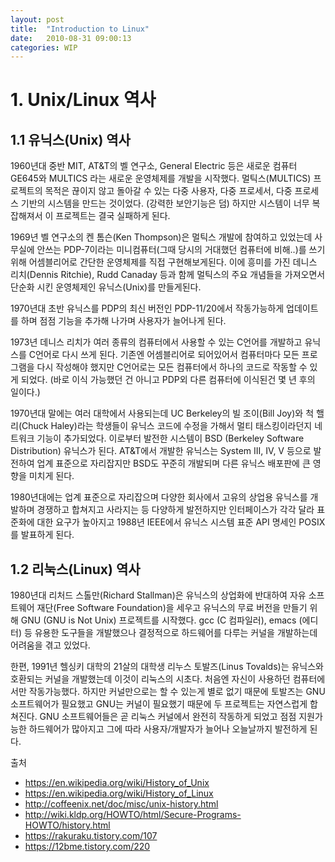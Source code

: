 ```yaml
---
layout: post
title:  "Introduction to Linux"
date:   2010-08-31 09:00:13
categories: WIP
---
```




# 1. Unix/Linux 역사

## 1.1 유닉스(Unix) 역사

1960년대 중반 MIT, AT&T의 벨 연구소, General Electric 등은 새로운 컴퓨터 GE645와 MULTICS 라는 새로운 운영체제를 개발을 시작했다. 멀틱스(MULTICS) 프로젝트의 목적은 끊이지 않고 돌아갈 수 있는 다중 사용자, 다중 프로세서, 다중 프로세스 기반의 시스템을 만드는 것이었다. (강력한 보안기능은 덤) 하지만 시스템이 너무 복잡해져서 이 프로젝트는 결국 실패하게 된다.  

1969년 벨 연구소의 켄 톰슨(Ken Thompson)은 멀틱스 개발에 참여하고 있었는데 사무실에 안쓰는 PDP-7이라는 미니컴퓨터(그때 당시의 거대했던 컴퓨터에 비해..)를 쓰기 위해 어셈블리어로 간단한 운영체제를 직접 구현해보게된다. 이에 흥미를 가진 데니스 리치(Dennis Ritchie), Rudd Canaday 등과 함께 멀틱스의 주요 개념들을 가져오면서 단순화 시킨 운영체제인 유닉스(Unix)를 만들게된다.  

1970년대 초반 유닉스를 PDP의 최신 버전인 PDP-11/20에서 작동가능하게 업데이트를 하며 점점 기능을 추가해 나가며 사용자가 늘어나게 된다.  

1973년 데니스 리치가 여러 종류의 컴퓨터에서 사용할 수 있는 C언어를 개발하고 유닉스를 C언어로 다시 쓰게 된다. 기존엔 어셈블리어로 되어있어서 컴퓨터마다 모든 프로그램을 다시 작성해야 했지만 C언어로는 모든 컴퓨터에서 하나의 코드로 작동할 수 있게 되었다. (바로 이식 가능했던 건 아니고 PDP외 다른 컴퓨터에 이식된건 몇 년 후의 일이다.)

1970년대 말에는 여러 대학에서 사용되는데 UC Berkeley의 빌 조이(Bill Joy)와 척 핼리(Chuck Haley)라는 학생들이 유닉스 코드에 수정을 가해서 멀티 태스킹이라던지 네트워크 기능이 추가되었다. 이로부터 발전한 시스템이 BSD (Berkeley Software Distribution) 유닉스가 된다. AT&T에서 개발한 유닉스는 System III, IV, V 등으로 발전하여 업계 표준으로 자리잡지만 BSD도 꾸준히 개발되며 다른 유닉스 배포판에 큰 영향을 미치게 된다. 

1980년대에는 업계 표준으로 자리잡으며 다양한 회사에서 고유의 상업용 유닉스를 개발하며 경쟁하고 합쳐지고 사라지는 등 다양하게 발전하지만 인터페이스가 각각 달라 표준화에 대한 요구가 높아지고 1988년 IEEE에서 유닉스 시스템 표준 API 명세인 POSIX를 발표하게 된다.



## 1.2 리눅스(Linux) 역사

1980년대 리처드 스톨만(Richard Stallman)은 유닉스의 상업화에 반대하여 자유 소프트웨어 재단(Free Software Foundation)을 세우고 유닉스의 무료 버전을 만들기 위해 GNU (GNU is Not Unix) 프로젝트를 시작했다. gcc (C 컴파일러), emacs (에디터) 등 유용한 도구들을 개발했으나 결정적으로 하드웨어를 다루는 커널을 개발하는데 어려움을 겪고 있었다.

한편, 1991년 헬싱키 대학의 21살의 대학생 리누스 토발즈(Linus Tovalds)는 유닉스와 호환되는 커널을 개발했는데 이것이 리눅스의 시초다. 처음엔 자신이 사용하던 컴퓨터에서만 작동가능했다. 하지만 커널만으로는 할 수 있는게 별로 없기 때문에 토발즈는 GNU 소프트웨어가 필요했고 GNU는 커널이 필요했기 때문에 두 프로젝트는 자연스럽게 합쳐진다. GNU 소프트웨어들은 곧 리눅스 커널에서 완전히 작동하게 되었고 점점 지원가능한 하드웨어가 많아지고 그에 따라 사용자/개발자가 늘어나 오늘날까지 발전하게 된다.









출처

- <https://en.wikipedia.org/wiki/History_of_Unix>
- <https://en.wikipedia.org/wiki/History_of_Linux>
- <http://coffeenix.net/doc/misc/unix-history.html>
- <http://wiki.kldp.org/HOWTO/html/Secure-Programs-HOWTO/history.html>
- <https://rakuraku.tistory.com/107>
- <https://12bme.tistory.com/220>
